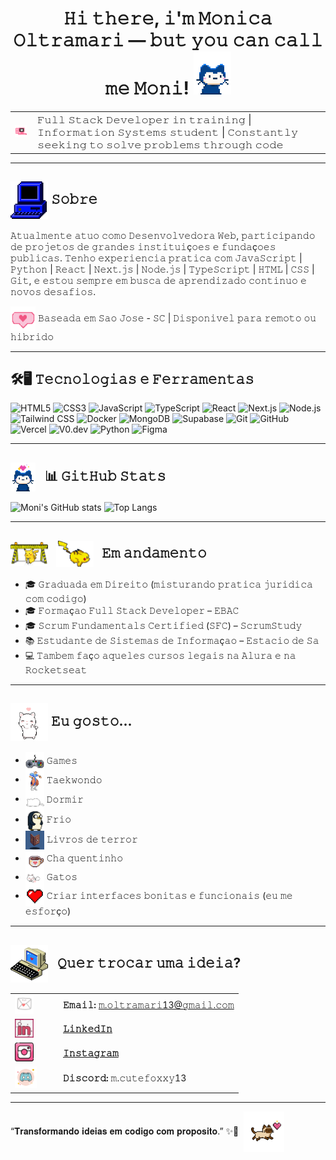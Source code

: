 <h1 align="center">
  𝙷𝚒 𝚝𝚑𝚎𝚛𝚎, 𝚒'𝚖 𝙼𝚘𝚗𝚒𝚌𝚊 𝙾𝚕𝚝𝚛𝚊𝚖𝚊𝚛𝚒 — 𝚋𝚞𝚝 𝚢𝚘𝚞 𝚌𝚊𝚗 𝚌𝚊𝚕𝚕 𝚖𝚎 𝙼𝚘𝚗𝚒!  <img src="https://raw.githubusercontent.com/M-Oltramari/M-Oltramari/main/assets/logo-cat.gif" width="60" />
</h1>


<table align="center">
  <tr>
    <td style="vertical-align: middle;">
      <img src="https://raw.githubusercontent.com/M-Oltramari/M-Oltramari/main/assets/computer-bunny.gif" width="60" />
    </td>
    <td style="padding-left: 10px; vertical-align: middle; font-size: 16px;">
      𝙵𝚞𝚕𝚕 𝚂𝚝𝚊𝚌𝚔 𝙳𝚎𝚟𝚎𝚕𝚘𝚙𝚎𝚛 𝚒𝚗 𝚝𝚛𝚊𝚒𝚗𝚒𝚗𝚐 | 𝙸𝚗𝚏𝚘𝚛𝚖𝚊𝚝𝚒𝚘𝚗 𝚂𝚢𝚜𝚝𝚎𝚖𝚜 𝚜𝚝𝚞𝚍𝚎𝚗𝚝 | 𝙲𝚘𝚗𝚜𝚝𝚊𝚗𝚝𝚕𝚢 𝚜𝚎𝚎𝚔𝚒𝚗𝚐 𝚝𝚘 𝚜𝚘𝚕𝚟𝚎 𝚙𝚛𝚘𝚋𝚕𝚎𝚖𝚜 𝚝𝚑𝚛𝚘𝚞𝚐𝚑 𝚌𝚘𝚍𝚎
    </td>
  </tr>
</table>


---

## <img src="https://raw.githubusercontent.com/M-Oltramari/M-Oltramari/main/assets/computer.gif" width="60" style="vertical-align: middle;" /> 𝚂𝚘𝚋𝚛𝚎

𝙰𝚝𝚞𝚊𝚕𝚖𝚎𝚗𝚝𝚎 𝚊𝚝𝚞𝚘 𝚌𝚘𝚖𝚘 𝙳𝚎𝚜𝚎𝚗𝚟𝚘𝚕𝚟𝚎𝚍𝚘𝚛𝚊 𝚆𝚎𝚋, 𝚙𝚊𝚛𝚝𝚒𝚌𝚒𝚙𝚊𝚗𝚍𝚘 𝚍𝚎 𝚙𝚛𝚘𝚓𝚎𝚝𝚘𝚜 𝚍𝚎 𝚐𝚛𝚊𝚗𝚍𝚎𝚜 𝚒𝚗𝚜𝚝𝚒𝚝𝚞𝚒ç𝚘𝚎𝚜 𝚎 𝚏𝚞𝚗𝚍𝚊ç𝚘𝚎𝚜 𝚙𝚞𝚋𝚕𝚒𝚌𝚊𝚜.
𝚃𝚎𝚗𝚑𝚘 𝚎𝚡𝚙𝚎𝚛𝚒𝚎𝚗𝚌𝚒𝚊 𝚙𝚛𝚊𝚝𝚒𝚌𝚊 𝚌𝚘𝚖 𝙹𝚊𝚟𝚊𝚂𝚌𝚛𝚒𝚙𝚝 | 𝙿𝚢𝚝𝚑𝚘𝚗 | 𝚁𝚎𝚊𝚌𝚝 | 𝙽𝚎𝚡𝚝.𝚓𝚜 | 𝙽𝚘𝚍𝚎.𝚓𝚜 | 𝚃𝚢𝚙𝚎𝚂𝚌𝚛𝚒𝚙𝚝 | 𝙷𝚃𝙼𝙻 | 𝙲𝚂𝚂 | 𝙶𝚒𝚝, 𝚎 𝚎𝚜𝚝𝚘𝚞 𝚜𝚎𝚖𝚙𝚛𝚎 𝚎𝚖 𝚋𝚞𝚜𝚌𝚊 𝚍𝚎 𝚊𝚙𝚛𝚎𝚗𝚍𝚒𝚣𝚊𝚍𝚘 𝚌𝚘𝚗𝚝𝚒𝚗𝚞𝚘 𝚎 𝚗𝚘𝚟𝚘𝚜 𝚍𝚎𝚜𝚊𝚏𝚒𝚘𝚜.

<p>
  <img src="https://raw.githubusercontent.com/M-Oltramari/M-Oltramari/main/assets/heart-baloom.gif" width="40" style="vertical-align: middle;" />
  𝙱𝚊𝚜𝚎𝚊𝚍𝚊 𝚎𝚖 𝚂𝚊𝚘 𝙹𝚘𝚜𝚎 - 𝚂𝙲 | 𝙳𝚒𝚜𝚙𝚘𝚗𝚒𝚟𝚎𝚕 𝚙𝚊𝚛𝚊 𝚛𝚎𝚖𝚘𝚝𝚘 𝚘𝚞 𝚑𝚒𝚋𝚛𝚒𝚍𝚘
</p>

---

## 🛠️🖥️ 𝚃𝚎𝚌𝚗𝚘𝚕𝚘𝚐𝚒𝚊𝚜 𝚎 𝙵𝚎𝚛𝚛𝚊𝚖𝚎𝚗𝚝𝚊𝚜

![HTML5](https://img.shields.io/badge/HTML5-%23E34F26?style=for-the-badge&logo=html5&logoColor=white)
![CSS3](https://img.shields.io/badge/CSS3-%231572B6?style=for-the-badge&logo=css3&logoColor=white)
![JavaScript](https://img.shields.io/badge/JS-%23F7DF1E?style=for-the-badge&logo=javascript&logoColor=black)
![TypeScript](https://img.shields.io/badge/TS-%233178C6?style=for-the-badge&logo=typescript&logoColor=white)
![React](https://img.shields.io/badge/React-%2361DAFB?style=for-the-badge&logo=react&logoColor=white)
![Next.js](https://img.shields.io/badge/Next.js-%23000000?style=for-the-badge&logo=next.js&logoColor=white)
![Node.js](https://img.shields.io/badge/Node.js-%23339933?style=for-the-badge&logo=node.js&logoColor=white)
![Tailwind CSS](https://img.shields.io/badge/Tailwind-%2338B2AC?style=for-the-badge&logo=tailwind-css&logoColor=white)
![Docker](https://img.shields.io/badge/Docker-%232496ED?style=for-the-badge&logo=docker&logoColor=white)
![MongoDB](https://img.shields.io/badge/MongoDB-%2347A248?style=for-the-badge&logo=mongodb&logoColor=white)
![Supabase](https://img.shields.io/badge/Supabase-%2300E091?style=for-the-badge&logo=supabase&logoColor=white)
![Git](https://img.shields.io/badge/Git-%23F05032?style=for-the-badge&logo=git&logoColor=white)
![GitHub](https://img.shields.io/badge/GitHub-%23181717?style=for-the-badge&logo=github&logoColor=white)
![Vercel](https://img.shields.io/badge/Vercel-%23000000?style=for-the-badge&logo=vercel&logoColor=white)
![V0.dev](https://img.shields.io/badge/V0.dev-%23000000?style=for-the-badge&logo=data:image/svg+xml;base64,PHN2ZyB4bWxucz0naHR0cDovL3d3dy53My5vcmcvMjAwMC9zdmcnIHZpZXdCb3g9JzAgMCAzMiAzMic+PHBhdGggZD0nTTI2Ljc3IDBIMTYuNzhsLTMuMjQgNS41TDUuMjQgMCAwIDguMjdMNi42MSAxNmwtNi42MSA3LjczTDcuNTMgMzIgMTYuNzggMjQuMjIgMjUuOTIgMzIgMzIgMjMuNzMgMjUuNCAxNiAzMiA4LjI3TDI2Ljc3IDAnIGZpbGw9JyNmZmYnLz48L3N2Zz4=&logoColor=white)
![Python](https://img.shields.io/badge/Python-%233776AB?style=for-the-badge&logo=python&logoColor=white)
![Figma](https://img.shields.io/badge/Figma-%23F24E1E?style=for-the-badge&logo=figma&logoColor=white)

---
 <h2>
  <img src="https://raw.githubusercontent.com/M-Oltramari/M-Oltramari/main/assets/logo-catlover.gif"
       width="40"
       style="vertical-align: middle; margin-right: 10px;" />
  📊 𝙶𝚒𝚝𝙷𝚞𝚋 𝚂𝚝𝚊𝚝𝚜
</h2>


![Moni's GitHub stats](https://github-readme-stats.vercel.app/api?username=M-Oltramari&show_icons=true&theme=radical)
![Top Langs](https://github-readme-stats.vercel.app/api/top-langs/?username=M-Oltramari&layout=compact&theme=radical)

---

<h2>
  <img src="https://raw.githubusercontent.com/M-Oltramari/M-Oltramari/main/assets/pikachu-constru.gif" width="60" style="vertical-align: middle; margin-right: 8px;" />
  <img src="https://raw.githubusercontent.com/M-Oltramari/M-Oltramari/main/assets/pikachu.gif" width="60" style="vertical-align: middle; margin-right: 8px;" />
  𝙴𝚖 𝚊𝚗𝚍𝚊𝚖𝚎𝚗𝚝𝚘
</h2>

<ul>
  <li>🎓 𝙶𝚛𝚊𝚍𝚞𝚊𝚍𝚊 𝚎𝚖 𝙳𝚒𝚛𝚎𝚒𝚝𝚘 (𝚖𝚒𝚜𝚝𝚞𝚛𝚊𝚗𝚍𝚘 𝚙𝚛𝚊𝚝𝚒𝚌𝚊 𝚓𝚞𝚛𝚒𝚍𝚒𝚌𝚊 𝚌𝚘𝚖 𝚌𝚘𝚍𝚒𝚐𝚘)</li>
  <li>🎓 𝙵𝚘𝚛𝚖𝚊ç𝚊𝚘 𝙵𝚞𝚕𝚕 𝚂𝚝𝚊𝚌𝚔 𝙳𝚎𝚟𝚎𝚕𝚘𝚙𝚎𝚛 – 𝙴𝙱𝙰𝙲</li>
  <li>🎓 𝚂𝚌𝚛𝚞𝚖 𝙵𝚞𝚗𝚍𝚊𝚖𝚎𝚗𝚝𝚊𝚕𝚜 𝙲𝚎𝚛𝚝𝚒𝚏𝚒𝚎𝚍 (𝚂𝙵𝙲) – 𝚂𝚌𝚛𝚞𝚖𝚂𝚝𝚞𝚍𝚢</li>
  <li>📚 𝙴𝚜𝚝𝚞𝚍𝚊𝚗𝚝𝚎 𝚍𝚎 𝚂𝚒𝚜𝚝𝚎𝚖𝚊𝚜 𝚍𝚎 𝙸𝚗𝚏𝚘𝚛𝚖𝚊ç𝚊𝚘 – 𝙴𝚜𝚝𝚊𝚌𝚒𝚘 𝚍𝚎 𝚂𝚊</li>
  <li>💻 𝚃𝚊𝚖𝚋𝚎𝚖 𝚏𝚊ç𝚘 𝚊𝚚𝚞𝚎𝚕𝚎𝚜 𝚌𝚞𝚛𝚜𝚘𝚜 𝚕𝚎𝚐𝚊𝚒𝚜 𝚗𝚊 𝙰𝚕𝚞𝚛𝚊 𝚎 𝚗𝚊 𝚁𝚘𝚌𝚔𝚎𝚝𝚜𝚎𝚊𝚝
</li>
</ul>

---

<h2>
  <img src="https://raw.githubusercontent.com/M-Oltramari/M-Oltramari/main/assets/cat-heart-white.gif" width="60" style="vertical-align: middle;" />
  𝙴𝚞 𝚐𝚘𝚜𝚝𝚘...
</h2>

<ul>
  <li><img src="https://raw.githubusercontent.com/M-Oltramari/M-Oltramari/main/assets/game.gif" width="30" style="vertical-align: middle;" /> 𝙶𝚊𝚖𝚎𝚜

</li>
   <li><img src="https://raw.githubusercontent.com/M-Oltramari/M-Oltramari/main/assets/chun-taek-2.gif" width="30" style="vertical-align: middle;" /> 𝚃𝚊𝚎𝚔𝚠𝚘𝚗𝚍𝚘
</li>
  <li><img src="https://raw.githubusercontent.com/M-Oltramari/M-Oltramari/main/assets/sleep-cat.gif" width="30" style="vertical-align: middle;" /> 𝙳𝚘𝚛𝚖𝚒𝚛</li>
  <li><img src="https://raw.githubusercontent.com/M-Oltramari/M-Oltramari/main/assets/gunter.gif" width="30" style="vertical-align: middle;" /> 𝙵𝚛𝚒𝚘</li>
  <li><img src="https://raw.githubusercontent.com/M-Oltramari/M-Oltramari/main/assets/book.gif" width="30" style="vertical-align: middle;" /> 𝙻𝚒𝚟𝚛𝚘𝚜 𝚍𝚎 𝚝𝚎𝚛𝚛𝚘𝚛</li>
  <li><img src="https://raw.githubusercontent.com/M-Oltramari/M-Oltramari/main/assets/coffee-pixel.gif" width="30" style="vertical-align: middle;" /> 𝙲𝚑𝚊 𝚚𝚞𝚎𝚗𝚝𝚒𝚗𝚑𝚘</li>
  <li><img src="https://raw.githubusercontent.com/M-Oltramari/M-Oltramari/main/assets/cat-heart-1-white.gif" width="30" style="vertical-align: middle;" /> 𝙶𝚊𝚝𝚘𝚜</li>
  <li><img src="https://raw.githubusercontent.com/M-Oltramari/M-Oltramari/main/assets/pixel-heart.gif" width="30" style="vertical-align: middle;" /> 𝙲𝚛𝚒𝚊𝚛 𝚒𝚗𝚝𝚎𝚛𝚏𝚊𝚌𝚎𝚜 𝚋𝚘𝚗𝚒𝚝𝚊𝚜 𝚎 𝚏𝚞𝚗𝚌𝚒𝚘𝚗𝚊𝚒𝚜 (𝚎𝚞 𝚖𝚎 𝚎𝚜𝚏𝚘𝚛ç𝚘)</li>
</ul>

---

<h2>
  <img src="https://raw.githubusercontent.com/M-Oltramari/M-Oltramari/main/assets/computer-lover.gif"
       width="60"
       style="vertical-align: middle; margin-right: 10px;" />
  𝚀𝚞𝚎𝚛 𝚝𝚛𝚘𝚌𝚊𝚛 𝚞𝚖𝚊 𝚒𝚍𝚎𝚒𝚊?
</h2>

<table>
  <tr>
    <td style="width: 60px; vertical-align: middle; padding-right: 10px;">
      <img src="https://raw.githubusercontent.com/M-Oltramari/M-Oltramari/main/assets/mail.gif" width="30" />
    </td>
    <td style="vertical-align: middle;">
      <strong>𝙴𝚖𝚊𝚒𝚕:</strong> <a href="mailto:m.oltramari13@gmail.com">𝚖.𝚘𝚕𝚝𝚛𝚊𝚖𝚊𝚛𝚒13@𝚐𝚖𝚊𝚒𝚕.𝚌𝚘𝚖</a>
    </td>
  </tr>

  <tr>
    <td style="width: 60px; vertical-align: middle; padding-right: 10px;">
      <img src="https://raw.githubusercontent.com/M-Oltramari/M-Oltramari/main/assets/link.svg" width="30" />
    </td>
    <td style="vertical-align: middle;">
      <strong><a href="https://www.linkedin.com/in/m-oltramari" target="_blank">𝙻𝚒𝚗𝚔𝚎𝚍𝙸𝚗</a></strong>
    </td>
  </tr>

  <tr>
    <td style="width: 60px; vertical-align: middle; padding-right: 10px;">
      <img src="https://raw.githubusercontent.com/M-Oltramari/M-Oltramari/main/assets/insta.svg" width="30" />
    </td>
    <td style="vertical-align: middle;">
      <strong><a href="https://www.instagram.com/heey.monica" target="_blank">𝙸𝚗𝚜𝚝𝚊𝚐𝚛𝚊𝚖
</a></strong>
    </td>
  </tr>

  <tr>
    <td style="width: 60px; vertical-align: middle; padding-right: 10px;">
      <a href="https://discord.com/users/785674232625364992" target="_blank">
        <img src="https://raw.githubusercontent.com/M-Oltramari/M-Oltramari/main/assets/Disc.svg" width="35" />
      </a>
    </td>
    <td style="vertical-align: middle;">
      <strong>𝙳𝚒𝚜𝚌𝚘𝚛𝚍:</strong> 𝚖.𝚌𝚞𝚝𝚎𝚏𝚘𝚡𝚡𝚢13
    </td>
  </tr>
</table>


---
<p style="line-height: 1; display: flex; align-items: center;">
  “𝐓𝐫𝐚𝐧𝐬𝐟𝐨𝐫𝐦𝐚𝐧𝐝𝐨 𝐢𝐝𝐞𝐢𝐚𝐬 𝐞𝐦 𝐜𝐨𝐝𝐢𝐠𝐨 𝐜𝐨𝐦 𝐩𝐫𝐨𝐩𝐨𝐬𝐢𝐭𝐨.”
 ✨🧁
  <img src="https://raw.githubusercontent.com/M-Oltramari/M-Oltramari/main/assets/siames-.png"
       width="65"
       style="margin-left: 8px;" />
</p>


